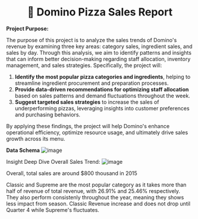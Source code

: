 **<h1 align = "center">🍕
Domino Pizza Sales Report  </h1>**

**Project Purpose:**

The purpose of this project is to analyze the sales trends of Domino's revenue by examining three key areas: category sales, ingredient sales, and sales by day. Through this analysis, we aim to identify patterns and insights that can inform better decision-making regarding staff allocation, inventory management, and sales strategies. Specifically, the project will:

1. **Identify the most popular pizza categories and ingredients**, helping to streamline ingredient procurement and preparation processes.
2. **Provide data-driven recommendations for optimizing staff allocation** based on sales patterns and demand fluctuations throughout the week.
3. **Suggest targeted sales strategies** to increase the sales of underperforming pizzas, leveraging insights into customer preferences and purchasing behaviors.

By applying these findings, the project will help Domino's enhance operational efficiency, optimize resource usage, and ultimately drive sales growth across its menu.


**Data Schema**
![image](https://github.com/user-attachments/assets/e3a52e4d-744a-485d-80f8-68461bedee21)


Insight Deep Dive
Overall Sales Trend:
![image](https://github.com/user-attachments/assets/11cc1221-e0e2-4c97-8f0e-b61298757bd9)




Overall, total sales are around $800 thousand in 2015

Classic and Supreme are the most popular category as it takes more than half of revenue of total revenue, with 26.91% and 25.46% respectively. They also perform consistenly throughout the year, meaning they shows less impact from season. Classic Revenue increase and does not drop until Quarter 4 while Supreme's fluctuates.

